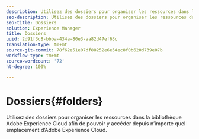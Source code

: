 ```yaml
---
description: Utilisez des dossiers pour organiser les ressources dans la bibliothèque Adobe Experience Cloud afin de pouvoir y accéder depuis n’importe quel emplacement d’Adobe Experience Cloud.
seo-description: Utilisez des dossiers pour organiser les ressources dans la bibliothèque Adobe Experience Cloud afin de pouvoir y accéder depuis n’importe quel emplacement d’Adobe Experience Cloud.
seo-title: Dossiers
solution: Experience Manager
title: Dossiers
uuid: 2d91f3c8-bbba-434a-80e3-aa82d47ef63c
translation-type: tm+mt
source-git-commit: 78f62e51e07df88252e6e54ec8f0b620d739e07b
workflow-type: tm+mt
source-wordcount: '72'
ht-degree: 100%

---
```



# Dossiers{#folders}

Utilisez des dossiers pour organiser les ressources dans la bibliothèque Adobe Experience Cloud afin de pouvoir y accéder depuis n’importe quel emplacement d’Adobe Experience Cloud.


